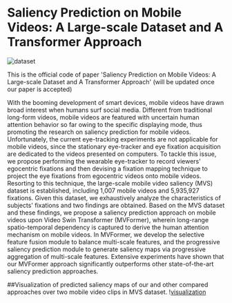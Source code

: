 # Saliency Prediction on Mobile Videos: A Large-scale Dataset and A Transformer Approach
![dataset](https://github.com/wenshijie110/MVFormer/assets/54231028/24281504-fb64-42d3-bda7-1c39b6fd1058)

This is the official code of paper 'Saliency Prediction on Mobile Videos: A Large-scale Dataset and A Transformer Approach' (will be updated once our paper is accepted)

With the booming development of smart devices, mobile videos have drawn broad interest when humans surf social media. Different from traditional long-form videos, mobile videos are featured with uncertain human attention behavior so far owing to the specific displaying mode, thus promoting the research on saliency prediction for mobile videos. Unfortunately, the current eye-tracking experiments are not applicable for mobile videos, since the stationary eye-tracker and eye fixation acquisition are dedicated to the videos presented on computers. To tackle this issue, we propose performing the wearable eye-tracker to record viewers' egocentric fixations and then devising a fixation mapping technique to project the eye fixations from egocentric videos onto mobile videos. Resorting to this technique, the large-scale mobile video saliency (MVS) dataset is established, including 1,007 mobile videos and 5,935,927 fixations. Given this dataset, we exhaustively analyze the characteristics of subjects' fixations and two findings are obtained. Based on the MVS dataset and these findings, we propose a saliency prediction approach on mobile videos upon Video Swin Transformer (MVFormer), wherein long-range spatio-temporal dependency is captured to derive the human attention mechanism on mobile videos. In MVFormer, we develop the selective feature fusion module to balance multi-scale features, and the progressive saliency prediction module to generate saliency maps via progressive aggregation of multi-scale features. Extensive experiments have shown that our MVFormer approach significantly outperforms other state-of-the-art saliency prediction approaches.

##Visualization of predicted saliency maps of our and other compared approaches over two mobile video clips in MVS dataset.
\![visualization](https://github.com/wenshijie110/MVFormer/assets/54231028/b4a714e2-ec8d-429e-b6f5-040c45b88bdc)

